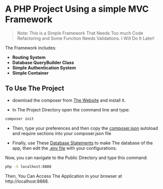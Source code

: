 # A PHP Project Using a simple MVC Framework

> Note: This is a Simple Framework That Needs Too much Code Refactoring and
> Some Function Needs Validations.
> I Will Do It Later!
 
The Framework includes:

- **Routing System**
- **Database QueryBuilder Class**
- **Simple Authentication System**
- **Simple Container**

## To Use The Project

- download the composer from [The Website](https://getcomposer.org/) and install it.

- In The Project Directory open the command line and type:
```bash
composer init
```
- Then, type your preferences and then copy the [composer.json](https://github.com/AhmedElazony/php-mvc-project/blob/main/composer.json) autoload and require sections into your composer.json file

- Finally, use These [Database Statements](https://github.com/AhmedElazony/php-mvc-project/blob/main/databaseFile.sql) to make The database of the app, then edit the [.env file](https://github.com/AhmedElazony/php-mvc-project/blob/main/.env) with your configurations.

Now, you can navigate to the Public Directory and type this command:
```bash
php -S localhost:8888
```
Then, You Can Access The Application in your browser at http://localhost:8888.